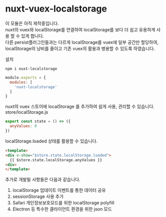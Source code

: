 # nuxt-vuex-localstorage
이 모듈은 아직 제작중입니다.  
nuxt의 vuex와 localStorage를 연결하여 localStorage를 보다 더 쉽고 유용하게 사용 할 수 있게 합니다.  
다른 persist플러그인들과는 다르게 localStorage를 vuex에 일부 공간만 할당하여, localStorage의 낭비를 줄이고 기존 vuex의 활용과 병용할 수 있도록 하였습니다.

설치
```
npm i nuxt-localstorage
```

```js
module.exports = {
  modules: [
    'nuxt-localstorage'
  ]
}
```

nuxt의 vuex 스토어에 localStorage 를 추가하여 쉽게 사용, 관리할 수 있습니다.  
store/localStorage.js
```js
export const state = () => ({
  anyValues: 0
})
```

localStorage.loaded 상태를 활용할 수 있습니다.
```html
<template>
<div v-show="$store.state.localStorage.loaded">
  {{ $store.state.localStorage.anyValues }}
<div>
</template>
```

추가로 개발될 사항들은 다음과 같습니다.  
1. localStorage 업데이트 이벤트를 통한 데이터 공유
2. sessionStorage 사용 추가
3. Safari 개인정보보호모드를 위한 localStorage polyfill
4. Electron 등 특수한 클라이언트 환경을 위한 json 모드
